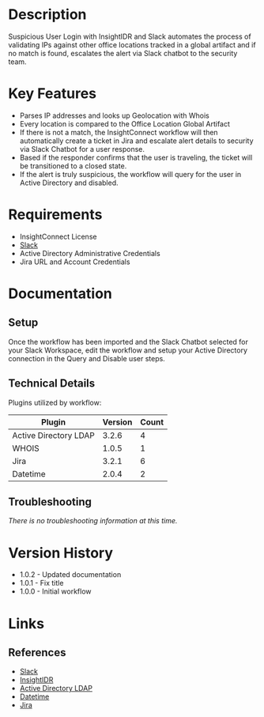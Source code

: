 # Description

Suspicious User Login with InsightIDR and Slack automates the process of validating IPs against other office locations tracked in a global artifact and if no match is found, escalates the alert via Slack chatbot to the security team. 

# Key Features

* Parses IP addresses and looks up Geolocation with Whois
* Every location is compared to the Office Location Global Artifact
* If there is not a match, the InsightConnect workflow will then automatically create a ticket in Jira and escalate alert details to security via Slack Chatbot for a user response.
* Based if the responder confirms that the user is traveling, the ticket will be transitioned to a closed state.
* If the alert is truly suspicious, the workflow will query for the user in Active Directory and disabled.

# Requirements

* InsightConnect License
* [Slack](https://insightconnect.help.rapid7.com/docs/configure-slack-for-chatops)
* Active Directory Administrative Credentials
* Jira URL and Account Credentials

# Documentation

## Setup

Once the workflow has been imported and the Slack Chatbot selected for your Slack Workspace, edit the workflow and setup your Active Directory connection in the Query and Disable user steps.

## Technical Details

Plugins utilized by workflow:

|Plugin|Version|Count|
|----|----|--------|
|Active Directory LDAP|3.2.6|4|
|WHOIS|1.0.5|1|
|Jira|3.2.1|6|
|Datetime|2.0.4|2|

## Troubleshooting

_There is no troubleshooting information at this time._

# Version History

* 1.0.2 - Updated documentation
* 1.0.1 - Fix title
* 1.0.0 - Initial workflow

# Links

## References

* [Slack](https://slack.com)
* [InsightIDR](https://extensions.rapid7.com/extension/rapid7_insightidr)
* [Active Directory LDAP](https://extensions.rapid7.com/extension/active_directory_ldap)
* [Datetime](https://extensions.rapid7.com/extension/datetime)
* [Jira](https://extensions.rapid7.com/extension/jira)
